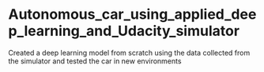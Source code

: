 # Autonomous_car_using_applied_deep_learning_and_Udacity_simulator
Created a deep learning model from scratch using the data collected from the simulator and tested the car in new environments
